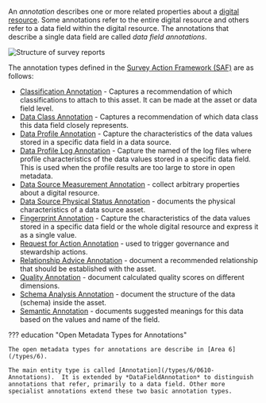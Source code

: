 <!-- SPDX-License-Identifier: CC-BY-4.0 -->
<!-- Copyright Contributors to the ODPi Egeria project. -->

An *annotation* describes one or more related properties about a [digital resource](/concepts/resource). Some annotations refer to the entire digital resource and others refer to a data field within the digital resource.   The annotations that describe a single data field are called *data field annotations*.

![Structure of survey reports](/guides/developer/open-discovery-services/survey-report-structure.svg)

The annotation types defined in the [Survey Action Framework (SAF)](/frameworks/saf/overview) are as follows:

* [Classification Annotation](/features/discovery-and-stewardship/overview/#classification-discovery) - Captures a recommendation of which classifications to attach to this asset.  It can be made at the asset or data field level.
* [Data Class Annotation](/features/discovery-and-stewardship/overview/#data-class-discovery) - Captures a recommendation of which data class this data field closely represents.
* [Data Profile Annotation](/features/discovery-and-stewardship/overview/#data-profiling) - Capture the characteristics of the data values stored in a specific data field in a data source.
* [Data Profile Log Annotation](/features/discovery-and-stewardship/overview/#data-profiling) - Capture the named of the log files where profile characteristics of the data values stored in a specific data field.  This is used when the profile results are too large to store in open metadata.
* [Data Source Measurement Annotation](/features/discovery-and-stewardship/overview/#capturing-measurements) - collect arbitrary properties about a digital resource.
* [Data Source Physical Status Annotation](/features/discovery-and-stewardship/overview/#capturing-measurements) - documents the physical characteristics of a data source asset.
* [Fingerprint Annotation](/features/discovery-and-stewardship/overview/#data-profiling) - Capture the characteristics of the data values stored in a specific data field or the whole digital resource and express it as a single value.
* [Request for Action Annotation](/features/discovery-and-stewardship/overview/#requesting-stewardship-action) - used to trigger governance and stewardship actions.
* [Relationship Advice Annotation](/features/discovery-and-stewardship/overview/#relationship-discovery) - document a recommended relationship that should be established with the asset.
* [Quality Annotation](/features/discovery-and-stewardship/overview/#calculating-quality-scores) - document calculated quality scores on different dimensions.
* [Schema Analysis Annotation](/features/discovery-and-stewardship/overview/#schema-extraction) - document the structure of the data (schema) inside the asset.
* [Semantic Annotation](/features/discovery-and-stewardship/overview/#semantic-discovery) - documents suggested meanings for this data based on the values and name of the field.

??? education "Open Metadata Types for Annotations"

    The open metadata types for annotations are describe in [Area 6](/types/6).

    The main entity type is called [Annotation](/types/6/0610-Annotations).  It is extended by *DataFieldAnnotation* to distinguish annotations that refer, primarily to a data field. Other more specialist annotations extend these two basic annotation types.

